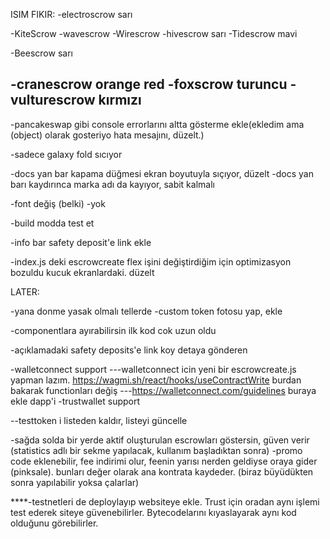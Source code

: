 ISIM FIKIR:
-electroscrow sarı

-KiteScrow
-wavescrow
-Wirescrow
-hivescrow sarı
-Tidescrow mavi

-Beescrow  sarı

-cranescrow orange red
-foxscrow turuncu
-vulturescrow kırmızı
-------------------------------------

-pancakeswap gibi console errorlarını altta gösterme ekle(ekledim ama (object) olarak gosteriyo hata mesajını, düzelt.)


-sadece galaxy fold sıcıyor

-docs yan bar kapama düğmesi ekran boyutuyla sıçıyor, düzelt
-docs yan barı kaydırınca marka adı da kayıyor, sabit kalmalı


-font değiş (belki) -yok

-build modda test et

-info bar safety deposit'e link ekle

-index.js deki escrowcreate flex işini değiştirdiğim için optimizasyon bozuldu kucuk ekranlardaki. düzelt




LATER:

-yana donme yasak olmalı tellerde
-custom token fotosu yap, ekle

-componentlara ayırabilirsin ilk kod cok uzun oldu

-açıklamadaki safety deposits'e link koy detaya gönderen

-walletconnect support
---walletconnect icin yeni bir escrowcreate.js yapman lazım. https://wagmi.sh/react/hooks/useContractWrite burdan bakarak functionları değiş
---https://walletconnect.com/guidelines buraya ekle dapp'i
-trustwallet support

--testtoken i listeden kaldır, listeyi güncelle

-sağda solda bir yerde aktif oluşturulan escrowları göstersin, güven verir (statistics adlı bir sekme yapılacak, kullanım başladıktan sonra)
-promo code eklenebilir, fee indirimi olur, feenin yarısı nerden geldiyse oraya gider (pinksale). bunları değer olarak ana kontrata kaydeder. (biraz büyüdükten sonra yapılabilir yoksa çalarlar)


****-testnetleri de deploylayıp websiteye ekle. Trust için oradan aynı işlemi test ederek siteye güvenebilirler. Bytecodelarını kıyaslayarak aynı kod olduğunu görebilirler.


